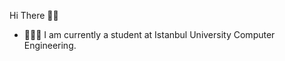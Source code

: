 Hi There 👋🏻


- 👨🏻‍💻 I am currently a student at Istanbul University Computer Engineering.

<!---
kkeremsezgin/kkeremsezgin is a ✨ special ✨ repository because its `README.md` (this file) appears on your GitHub profile.
You can click the Preview link to take a look at your changes.
--->
